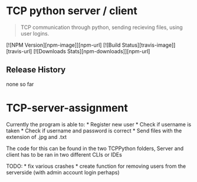 # TCP python server / client
> TCP communication through python, sending recieving files, using user logins.

[![NPM Version][npm-image]][npm-url]
[![Build Status][travis-image]][travis-url]
[![Downloads Stats][npm-downloads]][npm-url]

## Release History
none so far

# TCP-server-assignment
Currently the program is able to:
	* Register new user
	* Check if username is taken
	* Check if username and password is correct
	* Send files with the extension of .jpg and .txt

The code for this can be found in the two TCPPython folders, Server
and client has to be ran in two different CLIs or IDEs

TODO:
	* fix various crashes
	* create function for removing users from the serverside (with admin account login perhaps)
